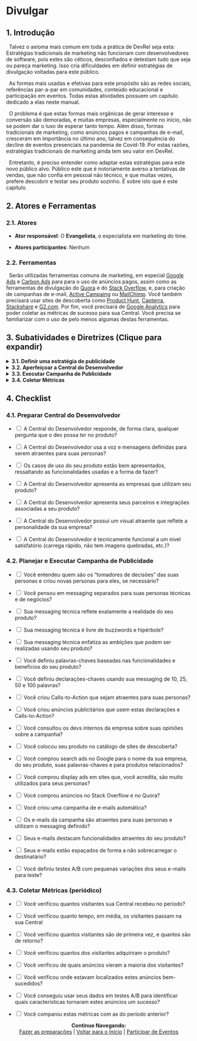 # Divulgar

## 1. Introdução

&nbsp;&nbsp;Talvez o axioma mais comum em toda a prática de DevRel seja esta: Estratégias tradicionais de marketing não funcionam com desenvolvedores de software, pois estes são céticos, desconfiados e detestam tudo que seja ou pareça marketing. Isso cria dificuldades em definir estratégias de divulgação voltadas para este público.

&nbsp;&nbsp;As formas mais usadas e efetivas para este propósito são as redes sociais, referências par-a-par em comunidades, conteúdo educacional e participação em eventos. Todas estas atividades possuem um capítulo dedicado a elas neste manual.

&nbsp;&nbsp;O problema é que estas formas mais orgânicas de gerar interesse e conversão são demoradas, e muitas empresas, especialmente no início, não se podem dar o luxo de esperar tanto tempo. Além disso, formas tradicionais de marketing, como anúncios pagos e campanhas de e-mail, cresceram em importância no último ano, talvez em consequência do decline de eventos presenciais na pandemia de Covid-19. Por estas razões, estratégias tradicionais de marketing ainda tem seu valor em DevRel.

&nbsp;&nbsp;Entretanto, é preciso entender como adaptar estas estratégias para este novo público alvo. Público este que é notoriamente averso a tentativas de vendas, que não confia em pessoal não técnico, e que muitas vezes, prefere descobrir e testar seu produto sozinho. É sobre isto que é este capítulo.

## 2. Atores e Ferramentas

### 2.1. Atores

* **Ator responsável**: O **Evangelista**, o especialista em marketing do time. 

* **Atores participantes**: Nenhum

### 2.2. Ferramentas

&nbsp;&nbsp;Serão utilizadas ferramentas comuns de marketing, em especial [Google Ads](https://ads.google.com/home/) e [Carbon Ads](https://www.carbonads.net/) para para o uso de anúncios pagos, assim como as ferramentas de divulgação do [Quora](https://q.quoraforbusiness.com/business) e do [Stack Overflow](https://stackoverflowsolutions.com/advertising/), e, para criação de campanhas de e-mail, [Active Campaing](https://www.activecampaign.com/) ou [MailChimp](https://mailchimp.com/pt-br/). Você também precisará usar sites de descoberta como [Product Hunt](https://www.producthunt.com/), [Capterra](https://www.capterra.com/), [Stackshare](https://stackshare.io/) e [G2.com](https://www.g2.com/). Por fim, você precisará de [Google Analytics](https://analytics.google.com/analytics/web/provision/#/provision) para poder coletar as métricas de sucesso para sua Central. Você precisa se familiarizar com o uso de pelo menos algumas destas ferramentas.

## 3. Subatividades e Diretrizes (Clique para expandir)

<details>
<summary><strong>3.1. Definir uma estratégia de publicidade</strong></summary>
  <br>
  <br>
&nbsp;&nbsp;O primeiro passo para se criar qualquer estratégia de marketing é definir pra quem ela é direcionada. No capítulo passado, já cumprimos esta etapa ao segmentar seu público alvo e criar personas para representa-lo. Isto já irá te indicar as pessoas para quem deve direcionar seus esforços.
<br>
  <br>
&nbsp;&nbsp;Entretanto, existe um segmento a mais que deve considerar nesta atividade, e por isso, guardamos para este capítulo. Muitos dos devs para quem você precisa vender irão trabalhar em alguma empresa, e por mais que queiram usar seu produto, não são eles que tomam a decisão de usar os fundos da empresa para comprar uma solução.
<br>
  <br>
&nbsp;&nbsp;Você precisa entender quem são estes “tomadores de decisão” nas empresas alvo e criar personas para eles também. Se seu produto for primariamente de uso individual, quem decidirá comprar ou não, provavelmente será o próprio dev. Neste caso, você não precisa se preocupar com novas personas. Entretanto, se for uma ferramenta que poderia ter impacto em operações maiores da empresa, quem decidirá pode ser um gerente de departamento, um executivo ou o próprio CEO. Neste caso, essas novas personas de negócio são necessárias.
<br>
  <br>
&nbsp;&nbsp;Você agora tem dois grupos de personas para direcionar sua divulgação: os devs, personas técnicas, e os gerentes ou executivos, personas de negócios. Você precisará de estratégias diferentes para lidar com estes dois grupos em termos de messaging (forma de dizer alguma coisa) e canais de contato. Os executivos estão mais preocupados com custo, retorno de investimento e benefícios de negócios, e desinteressados em detalhes técnicos. Neste grupo, você pode usar táticas normais de marketing, então não entraremos em detalhes nele.
<br>
  <br>
&nbsp;&nbsp;Para devs você precisa pensar sua messaging de forma diferente. A primeira medida a tomar é eliminar todo o linguajar publicitário tradicional. Evite hipérbole e frases chamativas e sensacionalistas (por exemplo: “A ferramenta número um para tal coisa”). Devs apreciam mensagens claras, diretas e modestas, que digam explicitamente o que é o produto e, o mais importante, responda à pergunta “Isso é útil pra mim?”. 
<br>
  <br>
&nbsp;&nbsp;É importante ser rigidamente fatual. Qualquer promessa distorcida e exagerada vai ser imediatamente detectada assim que o dev começar a examinar seu produto, e a notícia se espalhará. Os esforços de todo o time de DevRel dependem da confiança que os devs têm em seu produto, então não a traia.
<br>
  <br>
&nbsp;&nbsp;Devs respondem mais a mensageiros com quem podem se relacionar, isto é, outros devs. Parte da desconfiança em relação a publicitários vem da ideia de que estes tentam vender uma coisa que não entendem de fato. Certifique-se de que sua messaging passe a ideia de que você é uma pessoa com plena ciência das complexidades técnicas do produto e da função. Estabeleça um tom mais íntimo nas suas mensagens; procure usar a segunda pessoa do singular, escrevendo como se estivesse falando com uma pessoa específica; uma de suas personas.
<br>
  <br>
&nbsp;&nbsp;Devs são ambiciosos e motivados não só pela vontade de facilitar seu trabalho, mas também pelas coisas que podem criar. Destaque isso nas suas mensagens; exemplifique os tipos de projeto que podem ser criados com sua ferramenta. Se já tiver usuários ativos, use suas histórias reais para isso.
<br>
  <br>
&nbsp;&nbsp;Pense em palavras-chaves para utilizar nas suas mensagens. Estas são as palavras que você constantemente usará em sua publicidade para descrever o produto para potenciais clientes. Estas palavras podem descrever funcionalidades do produto, ou podem se referir a benefícios do seu uso. Você precisará dos dois tipos, mas foque mais em funcionalidades, e também nas palavras que indicam o diferencial do seu produto.
<br>
  <br>
&nbsp;&nbsp;Com todos estes conceitos em mente, você precisará criar as “declarações-chave”, isto é, as frases ou textos que você usará em seus anúncios, e-mails, campanhas, etc. Estas declarações devem obedecer a todos, ou a boa parte, dos princípios ditos neste capítulo. Escreva uma declaração curta, de cerca de dez palavras, para ser seu slogan, e outras de vinte e cinco, cinquenta e cem palavras, para usar em outros potenciais canais.
<br>
  <br>
&nbsp;&nbsp;Pense também em frases para usar como Calls-to-Action, ou CTAs, isto é, a frase que em que você irá encorajar o leitor a fazer alguma coisa; em geral, clicar no anúncio ou visitar seu site. Lembre-se, devs são motivados por suas ambições de criação, e se interessam por ferramentas que são rápidas de conseguir e fáceis de usar. Então, crie uma CTA que enfatize estes aspectos, dizendo-lhes para criar o que querem, assim que clicarem em seu anúncio.
<br>
  <br>
&nbsp;&nbsp;Quando tiver criado mensagens e planejado anúncios satisfatórios, entre em contato com os desenvolvedores de software da sua empresa e peça suas opiniões. Pergunte se os anúncios estão aceitáveis e convidativos, e pergunte, também quais são seus canais favoritos para encontrar informação e descobrir novos produtos. Isso será importante para os próximos passos.
<br>
  <br>
  </details>

  <details>
<summary><strong>3.2. Aperfeiçoar a Central do Desenvolvedor</strong></summary>
  <br>
  <br>
 &nbsp;&nbsp;<a href="https://pedrowagner.github.io/DevRel/Passos/Preparacoes">No capítulo anterior</a>, discutimos a Central do Desenvolvedor superficialmente; o que ela é, e o que precisa ter. Neste capítulo, entramos em mais detalhes sobre como torna-la a ferramenta de conversão perfeita.
  <br>
  <br>
&nbsp;&nbsp;Todos os seus esforços de publicidade terão o objetivo de direcionar o dev para sua Central do Desenvolvedor. Este é o momento em que o dev irá se inteirar do seu produto e decidir se irá usá-lo ou não. Portanto, sua Central, ou mais especificamente, a página do seu produto, precisa ser inteiramente planejada de forma a maximizar a taxa de conversão dos visitantes.
  <br>
  <br>
&nbsp;&nbsp;O dev precisa entrar na página e descobrir, em alguns segundos, as respostas para qualquer pergunta que possa ter. A página precisa dizer, de forma bem clara e direta, o que é o produto, para que ele pode ser usado, quais funcionalidades e tecnologias ele emprega, quais integrações são suportadas, e quais os benefícios de usá-lo. Aqui, você pode usar as “declarações-chaves” mais longas. Aproveite também para destacar funcionalidades interessantes, mas que não são imediatamente visíveis ao usar o produto.
  <br>
  <br>
&nbsp;&nbsp;Não são apenas as coisas boas que você precisa destacar na sua página. Você também precisa deixar claras as limitações do seu produto, os requerimentos técnicos e seu modelo de pagamento. Estas informações dirão ao dev se esta é a ferramenta certa para seu problema e se ele poderá usá-la. Se ele não encontrar estas informações rapidamente, ele irá assumir o pior e ir embora.
  <br>
  <br>
&nbsp;&nbsp;Uma boa forma de apresentar o valor de seu produto é apresentar seus casos de uso na forma de uma lista interativa. Por exemplo, você pode separar sua página em abas, claramente visíveis, cada uma apresentando um caso de uso diferente. Nestas abas você apresenta o caso, indica as funcionalidades que o tornam possível, apresentam um passo-a-passo breve e superficial de como realizá-lo e uma imagem, vídeo ou gif demonstrando seu funcionamento.
  <br>
  <br>
&nbsp;&nbsp;Crie também uma seção na página (ou uma aba, se estiver usando este modelo) em que você apresenta as empresas que usam seu produto, ou que são suas parceiras comerciais. Ter nomes conhecidos associados a você aumenta sua credibilidade nos olhos dos compradores.
  <br>
  <br>
&nbsp;&nbsp;Nesta mesma área você pode listar as integrações e plug-ins disponíveis para seu produto. Seus compradores, técnicos ou executivos, se sentirão mais inclinados a testar seu produto se souberem que ele é compatível com alguma ferramenta que já usam.
  <br>
  <br>
&nbsp;&nbsp;É óbvio, porém ainda importante suficiente para ressaltar, que sua Central e páginas do produto devem estar apresentáveis e funcionais. Estabeleça um visual atraente e profissional para a página, e garanta que ela não apresenta falhas, não é lenta para carregar, etc. Mesmo que estes detalhes não sejam sua responsabilidade, garanta que eles sejam realizados por quem for. Se um dev notar que nem sua página de vendas funciona direito, ele não terá confiança nas capacidades técnicas da sua empresa.
<br>
  <br>
  </details>
  
  <details>
<summary><strong>3.3. Executar Campanha de Publicidade</strong></summary>
  <br>
  <br>
&nbsp;&nbsp;Com sua Central pronta, você está preparado para guiar qualquer visitante na direção da aquisição. Entretanto, para que os devs visitem sua Central, eles precisam descobri-la. Como dito anteriormente, as melhores formas de divulgação são descritas em outros capítulos, mas você ainda suplementar estas atividades com estratégias tradicionais de publicidade, especialmente no início. Neste capítulo, focamos em duas formas principais: anúncios online, e campanhas de e-mail.
  <br>
  <br>
&nbsp;&nbsp;Antes de começar a divulgar, entretanto, você pode dar um primeiro passo simples e listar seu produto em sites de descoberta, como Product Hunt, Capterra, Stackshare e G2.com. Colocar seu produto nestes catálogos requer pouco esforço e investimento, e tê-los lá irá passivamente alcançando novos devs.
  <br>
  <br>
&nbsp;&nbsp;A forma principal que devs descobrem novos produtos é através de ferramentas de busca, principalmente o Google. Existem duas formas principais com que um site possa aparecer como um dos resultados principais do Google: através de Search Engine Optimization, ou SEO, e como um anúncio pago.
  <br>
  <br>
&nbsp;&nbsp;SEO faz com que um site apareça organicamente como um resultado para uma busca. Os esforços feitos pelas diversas atividades neste manual irão naturalmente melhorar o SEO do seu site, mas, de um modo geral, o jeito de fazer isso é usar suas palavras-chaves no seu site, e ter várias referências a ele pela internet.
  <br>
  <br>
&nbsp;&nbsp;Anúncios pagos, feitos através de uma conta no Google Ads, são uma forma mais rápida e artificial de fazer isso, e o nosso foco neste capítulo. Anúncios pagos também vêm em duas formas: search ads e display ads.
  <br>
  <br>
&nbsp;&nbsp;Comprar um search ad significa adicionar o seu site como um resultado principal para um ou mais termos específicos. No seu caso, os termos que precisa comprar são o nome da sua empresa e produto, as palavras-chaves definidas previamente, e o nome de produtos relacionados, incluindo não só suas integrações como seus competidores.
  <br>
  <br>
&nbsp;&nbsp;Display ads por outro lado, são anúncios que aparecem nos sites conectados ao Google. Estes anúncios são bons para alcançar pessoas que não estão necessariamente procurando por seu produto. O Google permite que você escolha em quais sites você quer colocar seus anúncios, então, escolha aqueles que você acredita que são frequentemente visitados por suas personas. Carbons Ads é uma outra boa ferramenta alternativa para se criar Display ads.
  <br>
  <br>
&nbsp;&nbsp;Outros sites recomendados onde você pode promover seus anúncios são o Stack Overflow, para público técnico, e Quora, para público geral. Estes sites são muito frequentados por pessoas buscando soluções para seus problemas, e você pode apresentar seu produto como uma delas. Ambos os sites oferecem ferramentas para criar anúncios, e recomendamos que você os explore como opções.
  <br>
  <br>
&nbsp;&nbsp;Seja onde for que você colocar seus anúncios, opte sempre que possível por Native Advertising. Este é um tipo de anúncio que se mistura naturalmente com o conteúdo de uma página, aparecendo de forma menos intrusiva a um visitante. Todos os seus anúncios devem direcionar quem clicar para sua Central ou outra página relevante. Eles devem ser rastreáveis, para que você possa descobrir de onde veio cada visitante ao seu site, te permitindo saber quais anúncios estão funcionando melhor.
  <br>
  <br>
&nbsp;&nbsp;A outra estratégia principal para divulgação são campanhas de e-mail, ou newsletters. Uma vez que você capta o e-mail de um potencial cliente você pode começar a mandar mensagens estratégicas para ele. Use programas como Active Campaing e MailChimp para criar uma campanha automatizada que use fluxos especializados para diferentes tipos de usuários.
  <br>
  <br>
&nbsp;&nbsp;Os e-mails que você mandar devem ser atraentes, profissionais e utilizar a messaging definida nas seções anteriores. Em cada e-mail da corrente, destaque uma funcionalidade ou caso de uso, apresentando-os de forma parecida como a usada pela sua Central do Desenvolvedor.
  <br>
  <br>
&nbsp;&nbsp;Não sobrecarregue seu destinatário com e-mails, mande-os de forma cada vez mais espaçada. Por exemplo, o segundo e-mail pode vir um dia depois do primeiro, o terceiro três dias depois, o quarto cinco dias depois, etc.
  <br>
  <br>
&nbsp;&nbsp;À medida que o número de inscritos vai crescendo você pode separá-los segundo alguns critérios e criar campanhas separadas para cada um deles. Estes critérios podem ser regiões geográficas, tipo de empresa em que trabalha, função, e qualquer outro que achar relevante.
  <br>
  <br>
&nbsp;&nbsp;Você também pode criar campanhas separadas para devs em diferentes estágios da Jornada do Desenvolvedor. Devs em estágio de Avaliação podem receber e-mails apresentando as funcionalidades do produto; devs em estágio de Aprendizado podem receber links para a documentação, blogs e tutoriais; devs que não entram na sua comunidade há um tempo podem receber lembretes, etc.
  <br>
  <br>
&nbsp;&nbsp;Use testes A/B na sua campanha para aprender a otimizá-la. Mande e-mails variando levemente o assunto, o visual e a hora de envio. Use estes testes para descobrir quais mensagens são melhores em incentivar seus destinatários a clicar o link.
  <br>
  <br>
&nbsp;&nbsp;Estas vão ser as formas principais que você alcança novos compradores potencias de forma artificial. Entretanto, como dito repetidamente, devs irão preferir comprar um produto recomendado por outro dev e não por um anúncio. Este tipo de referência virá como um resultado longo-prazo do esforço combinado de todo o seu time, mas você pode já começar a trabalhar nisso participando de fóruns e comunidades externos, preferencialmente aqueles frequentados por suas personas ou recomendado pelos seus devs internos.
  <br>
  <br>
&nbsp;&nbsp;Nestas comunidades, você não deve divulgar seu produto, mas simplesmente participar, tornar-se conhecido. Use esta oportunidade para procurar potenciais parceiros. Através das relações criadas por meio disto, você gradualmente irá conseguir espalhar a palavra de sua empresa de forma orgânica.
  <br>
  <br>
</details>

<details>
<summary><strong>3.4. Coletar Métricas</strong></summary>
  <br>
  <br>
&nbsp;&nbsp;Medir o sucesso de uma campanha publicitária é simples, e um processo já conhecido por qualquer um com experiência no assunto.
<br>
  <br>
&nbsp;&nbsp;O principal é medir o tráfego na sua Central do Desenvolvedor. Este tráfego não é somente o número de visitantes, mas o quanto tempo estes visitantes permanecem no site, quantos destes visitantes são novos ou antigos, e qual porcentagem destes visitantes de fato baixam ou compram o produto.
<br>
  <br>
&nbsp;&nbsp;Isto irá demonstrar o retorno dos seus esforços, mas para entender quais estão funcionando melhor, você precisa saber de onde esses visitantes estão vindo. Verifique o rastreio dos seus anúncios para saber quais deles estão trazendo mais visitantes, onde estes anúncios bem-sucedidos estão sendo encontrados, e quais anúncios contribuem uma taxa maior de conversão.
<br>
  <br>
&nbsp;&nbsp;Esta informação te dirá qual conteúdo é mais atraente para seus devs, e, portanto, em qual deve focar no futuro.
<br>
  <br>
</details>


## 4. Checklist

### 4.1.	Preparar Central do Desenvolvedor

- <input type="checkbox" name="uchk">	A Central do Desenvolvedor responde, de forma clara, qualquer pergunta que o dev possa ter no produto?

- <input type="checkbox" name="uchk">	A Central do Desenvolvedor usa a voz e mensagens definidas para serem atraentes para suas personas?

- <input type="checkbox" name="uchk">	Os casos de uso do seu produto estão bem apresentados, ressaltando as funcionalidades usadas e a forma de fazer?

- <input type="checkbox" name="uchk">	A Central do Desenvolvedor apresenta as empresas que utilizam seu produto?

- <input type="checkbox" name="uchk">	A Central do Desenvolvedor apresenta seus parceiros e integrações associadas a seu produto?

- <input type="checkbox" name="uchk">	A Central do Desenvolvedor possui um visual atraente que reflete a personalidade da sua empresa?

- <input type="checkbox" name="uchk">	A Central do Desenvolvedor é tecnicamente funcional a um nível satisfatório (carrega rápido, não tem imagens quebradas, etc.)?

### 4.2.	Planejar e Executar Campanha de Publicidade

- <input type="checkbox" name="uchk">	Você entendeu quem são os “tomadores de decisões” das suas personas e criou novas personas para eles, se necessário?

- <input type="checkbox" name="uchk">	Você pensou em messaging separados para suas personas técnicas e de negócios?

- <input type="checkbox" name="uchk">	Sua messaging técnica reflete exatamente a realidade do seu produto?

- <input type="checkbox" name="uchk">	Sua messaging técnica é livre de buzzwords e hipérbole?

- <input type="checkbox" name="uchk">	Sua messaging técnica enfatiza as ambições que podem ser realizadas usando seu produto?

- <input type="checkbox" name="uchk">	Você definiu palavras-chaves baseadas nas funcionalidades e benefícios do seu produto?

- <input type="checkbox" name="uchk">	Você definiu declarações-chaves usando sua messaging de 10, 25, 50 e 100 palavras?

- <input type="checkbox" name="uchk">	Você criou Calls-to-Action que sejam atraentes para suas personas?

- <input type="checkbox" name="uchk">	Você criou anúncios publicitários que usem estas declarações e Calls-to-Action?

- <input type="checkbox" name="uchk">	Você consultou os devs internos da empresa sobre suas opiniões sobre a campanha?

- <input type="checkbox" name="uchk">	Você colocou seu produto no catálogo de sites de descoberta?

- <input type="checkbox" name="uchk">	Você comprou search ads no Google para o nome da sua empresa, do seu produto, suas palavras-chaves e para produtos relacionados?

- <input type="checkbox" name="uchk">	Você comprou display ads em sites que, você acredita, são muito utilizados para seus personas?

- <input type="checkbox" name="uchk">	Você comprou anúncios no Stack Overflow e no Quora?

- <input type="checkbox" name="uchk">	Você criou uma campanha de e-mails automática?

- <input type="checkbox" name="uchk">	Os e-mails da campanha são atraentes para suas personas e utilizam o messaging definido?

- <input type="checkbox" name="uchk">	Seus e-mails destacam funcionalidades atraentes do seu produto?

- <input type="checkbox" name="uchk">	Seus e-mails estão espaçados de forma a não sobrecarregar o destinatário?

- <input type="checkbox" name="uchk">	Você definiu testes A/B com pequenas variações dos seus e-mails para teste?


### 4.3.	Coletar Métricas (periódico)

- <input type="checkbox" name="uchk">	Você verificou quantos visitantes sua Central recebeu no período?

- <input type="checkbox" name="uchk">	Você verificou quanto tempo, em média, os visitantes passam na sua Central

- <input type="checkbox" name="uchk">	Você verificou quantos visitantes são de primeira vez, e quantos são de retorno?

- <input type="checkbox" name="uchk">	Você verificou quantos dos visitantes adquiriram o produto?

- <input type="checkbox" name="uchk">	Você verificou de quais anúncios vieram a maioria dos visitantes?

- <input type="checkbox" name="uchk">	Você verificou onde estavam localizados estes anúncios bem-sucedidos?

- <input type="checkbox" name="uchk">	Você conseguiu usar seus dados em testes A/B para identificar quais características tornaram estes anúncios um sucesso?

- <input type="checkbox" name="uchk">	Você comparou estas métricas com as do período anterior?

<p align="center">
  <b>Continue Navegando:</b><br>
  <a href="https://pedrowagner.github.io/DevRel/Passos/Preparacoes">Fazer as preparações</a> |
  <a href="https://pedrowagner.github.io/DevRel/Inicial">Voltar para o Início</a> |
  <a href="https://pedrowagner.github.io/DevRel/Atividades/Eventos">Participar de Eventos</a>
</p>
